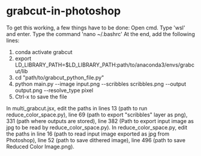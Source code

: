 # grabcut-in-photoshop

To get this working, a few things have to be done:
Open cmd.
Type 'wsl' and enter.
Type the command 'nano ~/.bashrc'
At the end, add the following lines:
  1. conda activate grabcut
  2. export LD_LIBRARY_PATH=$LD_LIBRARY_PATH:path/to/anaconda3/envs/grabcut/lib
  3. cd "path/to/grabcut_python_file.py"
  4. python main.py --image input.png --scribbles scribbles.png --output output.png --resolve_type pixel
  5. Ctrl-x to save the file

In multi_grabcut.jsx, edit the paths in lines 13 (path to run reduce_color_space.py), line 69 (path to export "scribbles" layer as png), 331 (path where outputs are stored), line 382 (Path to export input image as jpg to be read by reduce_color_space.py).
In reduce_color_space.py, edit the paths in line 16 (path to read input image exported as jpg from Photoshop), line 52 (path to save dithered image), line 496 (path to save Reduced Color Image.png).
